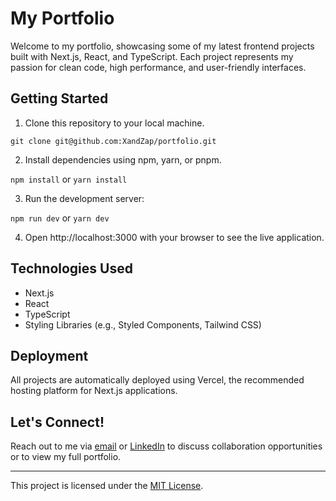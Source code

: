 # My Portfolio

Welcome to my portfolio, showcasing some of my latest frontend projects built with Next.js, React, and TypeScript. Each project represents my passion for clean code, high performance, and user-friendly interfaces.

## Getting Started

1. Clone this repository to your local machine.

`git clone git@github.com:XandZap/portfolio.git`

2. Install dependencies using npm, yarn, or pnpm.

```npm install```
or
```yarn install```

3. Run the development server:

```npm run dev```
or
```yarn dev```


4. Open http://localhost:3000 with your browser to see the live application.

## Technologies Used

- Next.js
- React
- TypeScript
- Styling Libraries (e.g., Styled Components, Tailwind CSS)

## Deployment

All projects are automatically deployed using Vercel, the recommended hosting platform for Next.js applications.

## Let's Connect!

Reach out to me via [email](alexandreroberto.94@gmail.com) or [LinkedIn](https://www.linkedin.com/in/alexandre-roberto) to discuss collaboration opportunities or to view my full portfolio.

---

This project is licensed under the [MIT License](LICENSE).
